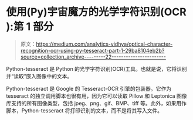 # 使用(Py)宇宙魔方的光学字符识别(OCR ):第 1 部分

> 原文：<https://medium.com/analytics-vidhya/optical-character-recognition-ocr-using-py-tesseract-part-1-29ba8104eb2b?source=collection_archive---------22----------------------->

Python-tesseract 是 Python 的光学字符识别(OCR)工具。也就是说，它将识别并“读取”嵌入图像中的文本。

Python-tesseract 是 Google 的 Tesseract-OCR 引擎的包装器。它作为 tesseract 的独立调用脚本也很有用，因为它可以读取 Pillow 和 Leptonica 图像库支持的所有图像类型，包括 jpeg、png、gif、BMP、tiff 等。此外，如果用作脚本，Python-tesseract 将打印识别的文本，而不是将其写入文件。
